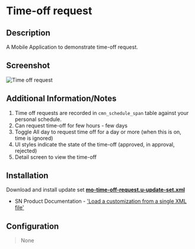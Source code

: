 # Time-off request

## Description

A Mobile Application to demonstrate time-off request.

## Screenshot

![Time off request](https://raw.githubusercontent.com/platform-experience/mobile-template-library/master/src/mo-time-off-request/images/mo-time-off-action.png)

## Additional Information/Notes

1. Time off requests are recorded in `cmn_schedule_span` table against your personal schedule.
2. Can request time-off for few hours - few days
3. Toggle All day to request time off for a day or more (when this is on, time is ignored)
4. UI styles indicate the state of the time-off (approved, in approval, rejected)
5. Detail screen to view the time-off

## Installation

Download and install update set **[mo-time-off-request.u-update-set.xml](https://github.com/platform-experience/mobile-template-library/blob/master/src/mo-time-off-request/mo-time-off-request.u-update-set.xml)**

* SN Product Documentation - ['Load a customization from a single XML file'](https://docs.servicenow.com/bundle/kingston-application-development/page/build/system-update-sets/task/t_SaveAnUpdateSetAsAnXMLFile.html)

## Configuration

> None
